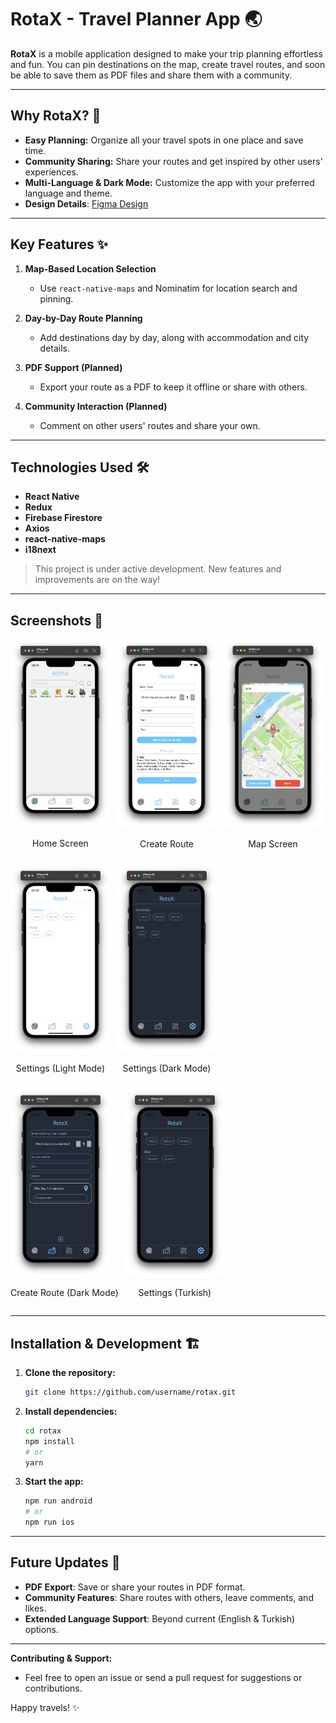 # RotaX - Travel Planner App 🌏

**RotaX** is a mobile application designed to make your trip planning effortless and fun. You can pin destinations on the map, create travel routes, and soon be able to save them as PDF files and share them with a community.

---

## Why RotaX? 🤩
- **Easy Planning:** Organize all your travel spots in one place and save time.  
- **Community Sharing:** Share your routes and get inspired by other users' experiences.  
- **Multi-Language & Dark Mode:** Customize the app with your preferred language and theme.
- **Design Details**: [Figma Design](https://www.figma.com/design/cxyT1xSlBXOOCOkgXfwxEx/Untitled?node-id=4-29&t=ydrM3EgOapl3n9L1-1)
---

## Key Features ✨

1. **Map-Based Location Selection**  
   - Use `react-native-maps` and Nominatim for location search and pinning.  

2. **Day-by-Day Route Planning**  
   - Add destinations day by day, along with accommodation and city details.  

3. **PDF Support (Planned)**  
   - Export your route as a PDF to keep it offline or share with others.  

4. **Community Interaction (Planned)**  
   - Comment on other users' routes and share your own.

---

## Technologies Used 🛠️
- **React Native**  
- **Redux**  
- **Firebase Firestore**  
- **Axios**  
- **react-native-maps**  
- **i18next**  

> This project is under active development. New features and improvements are on the way!  

---

## Screenshots 📸

<div style="display: flex; gap: 10px; flex-wrap: wrap;">

  <div>
    <img src="/app/assets/screens/RotaX.png" alt="Home Screen" style="width: 160px; height: auto;" />
    <p align="center">Home Screen</p>
  </div>

  <div>
    <img src="/app/assets/screens/Create.png" alt="Create Screen" style="width: 160px; height: auto;" />
    <p align="center">Create Route</p>
  </div>

  <div>
    <img src="/app/assets/screens/Maps.png" alt="Maps Screen" style="width: 160px; height: auto;" />
    <p align="center">Map Screen</p>
  </div>

  <div>
    <img src="/app/assets/screens/Settings.png" alt="Settings Screen" style="width: 160px; height: auto;" />
    <p align="center">Settings (Light Mode)</p>
  </div>

  <div>
    <img src="/app/assets/screens/SettingsDark.png" alt="Settings Dark Screen" style="width: 160px; height: auto;" />
    <p align="center">Settings (Dark Mode)</p>
  </div>

  <div>
    <img src="/app/assets/screens/CreateDarkMode.png" alt="Create Dark Screen" style="width: 160px; height: auto;" />
    <p align="center">Create Route (Dark Mode)</p>
  </div>

  <div>
    <img src="/app/assets/screens/SettingsTurkish.png" alt="Settings Turkish Screen" style="width: 160px; height: auto;" />
    <p align="center">Settings (Turkish)</p>
  </div>

</div>

---

## Installation & Development 🏗️

1. **Clone the repository:**  
   ```bash
   git clone https://github.com/username/rotax.git
   ```
2. **Install dependencies:**  
   ```bash
   cd rotax
   npm install
   # or
   yarn
   ```
3. **Start the app:**  
   ```bash
   npm run android
   # or
   npm run ios
   ```

---

## Future Updates 🚀

- **PDF Export**: Save or share your routes in PDF format.  
- **Community Features**: Share routes with others, leave comments, and likes.  
- **Extended Language Support**: Beyond current (English & Turkish) options.

---

**Contributing & Support:**  
- Feel free to open an issue or send a pull request for suggestions or contributions.  


Happy travels! ✨